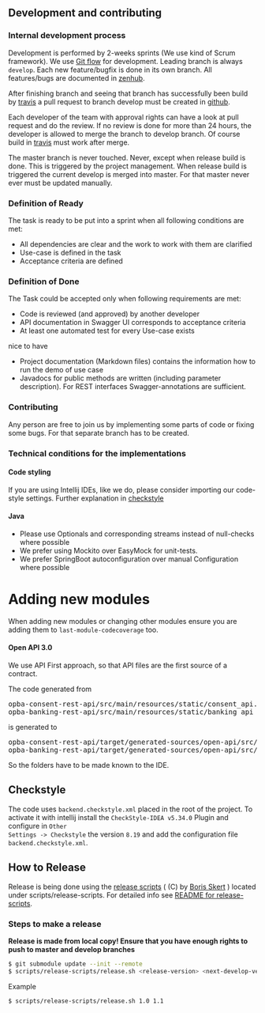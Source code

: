 ## Development and contributing

### Internal development process
Development is performed by 2-weeks sprints (We use kind of Scrum framework).
We use [Git flow](http://nvie.com/posts/a-successful-git-branching-model/) for development. 
Leading branch is always <code>develop</code>.
Each new feature/bugfix is done in its own branch. All features/bugs are documented in 
[zenhub](https://app.zenhub.com/workspaces/open-banking-gateway-5dd3b3daf010250001260675).

After finishing branch and seeing that branch has successfully been build by 
[travis](https://travis-ci.com/adorsys/open-banking-gateway)
a pull request to branch develop must be created in 
[github](https://github.com/adorsys/open-banking-gateway).

Each developer of the team with approval rights can have a look at pull request and do the review.
If no review is done for more than 24 hours, the developer is allowed to merge the branch to develop branch.
Of course build in [travis](https://travis-ci.com/adorsys/open-banking-gateway) must work after merge.

The master branch is never touched. Never, except when release build is done. This is triggered by
the project management. When release build is triggered the current develop is merged into master. 
For that master never ever must be updated manually.
 
### Definition of Ready
The task is ready to be put into a sprint when all following conditions are met:
* All dependencies are clear and the work to work with them are clarified
* Use-case is defined in the task
* Acceptance criteria are defined

### Definition of Done
The Task could be accepted only when following requirements are met:
* Code is reviewed (and approved) by another developer
* API documentation in Swagger UI corresponds to acceptance criteria
* At least one automated test for every Use-case exists

nice to have

* Project documentation (Markdown files) contains the information how to run the demo of use case
* Javadocs for public methods are written (including parameter description). 
  For REST interfaces Swagger-annotations are sufficient.

### Contributing
Any person are free to join us by implementing some parts of code or fixing some bugs. For that separate  branch has to be created.
 
### Technical conditions for the implementations

#### Code styling
If you are using Intellij IDEs, like we do, please consider importing our code-style settings.
Further explanation in [checkstyle](#checkstyle)

#### Java
* Please use Optionals and corresponding streams instead of null-checks where possible
* We prefer using Mockito over EasyMock for unit-tests.
* We prefer SpringBoot autoconfiguration over manual Configuration where possible

# Adding new modules

When adding new modules or changing other modules ensure you are adding them to `last-module-codecoverage` too.

#### Open API 3.0

We use API First approach, so that API files are the first source of a contract.

The code generated from
<pre>
opba-consent-rest-api/src/main/resources/static/consent_api.yml
opba-banking-rest-api/src/main/resources/static/banking_api_ais.yml
</pre>
is generated to
<pre>
opba-consent-rest-api/target/generated-sources/open-api/src/main/java
opba-banking-rest-api/target/generated-sources/open-api/src/main/java
</pre>

So the folders have to be made known to the IDE.


## Checkstyle

The code uses <code>backend.checkstyle.xml</code> placed in the root of the project. To activate it with intellij 
install the <code>CheckStyle-IDEA v5.34.0</code> Plugin and configure in <code>Other Settings -> Checkstyle</code>
the version <code>8.19</code> and add the configuration file <code>backend.checkstyle.xml</code>.


## How to Release

Release is being done using the [release scripts](https://github.com/borisskert/release-scripts) ( (C) by [Boris Skert](https://github.com/borisskert) ) located under scripts/release-scripts.
For detailed info see [README for release-scripts](https://github.com/borisskert/release-scripts/README.md).

### Steps to make a release

**Release is made from local copy! Ensure that you have enough rights to push to master and develop branches**
```bash
$ git submodule update --init --remote
$ scripts/release-scripts/release.sh <release-version> <next-develop-version>
``` 
Example
```bash
$ scripts/release-scripts/release.sh 1.0 1.1
```
